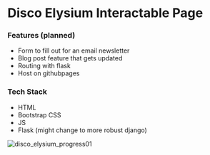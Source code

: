 # Disco Elysium Interactable Page

### Features (planned)
- Form to fill out for an email newsletter
- Blog post feature that gets updated
- Routing with flask
- Host on githubpages

### Tech Stack
- HTML
- Bootstrap CSS
- JS
- Flask (might change to more robust django)

![disco_elysium_progress01](https://github.com/user-attachments/assets/92e58667-929c-4f3b-a716-97cdbe380154)
